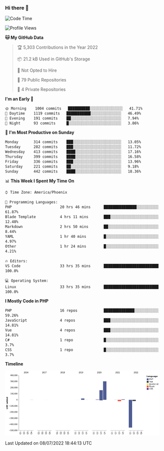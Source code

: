 ### Hi there 👋

<!--START_SECTION:waka-->
![Code Time](http://img.shields.io/badge/Code%20Time-0%20secs-blue)

![Profile Views](http://img.shields.io/badge/Profile%20Views-0-blue)

**🐱 My GitHub Data** 

> 🏆 5,303 Contributions in the Year 2022
 > 
> 📦 21.2 kB Used in GitHub's Storage 
 > 
> 🚫 Not Opted to Hire
 > 
> 📜 79 Public Repositories 
 > 
> 🔑 4 Private Repositories  
 > 
**I'm an Early 🐤** 

```text
🌞 Morning    1004 commits   ██████████░░░░░░░░░░░░░░░   41.71% 
🌆 Daytime    1119 commits   ███████████░░░░░░░░░░░░░░   46.49% 
🌃 Evening    191 commits    ██░░░░░░░░░░░░░░░░░░░░░░░   7.94% 
🌙 Night      93 commits     █░░░░░░░░░░░░░░░░░░░░░░░░   3.86%

```
📅 **I'm Most Productive on Sunday** 

```text
Monday       314 commits    ███░░░░░░░░░░░░░░░░░░░░░░   13.05% 
Tuesday      282 commits    ███░░░░░░░░░░░░░░░░░░░░░░   11.72% 
Wednesday    413 commits    ████░░░░░░░░░░░░░░░░░░░░░   17.16% 
Thursday     399 commits    ████░░░░░░░░░░░░░░░░░░░░░   16.58% 
Friday       336 commits    ███░░░░░░░░░░░░░░░░░░░░░░   13.96% 
Saturday     221 commits    ██░░░░░░░░░░░░░░░░░░░░░░░   9.18% 
Sunday       442 commits    ████░░░░░░░░░░░░░░░░░░░░░   18.36%

```


📊 **This Week I Spent My Time On** 

```text
⌚︎ Time Zone: America/Phoenix

💬 Programming Languages: 
PHP                      20 hrs 46 mins      ███████████████░░░░░░░░░░   61.87% 
Blade Template           4 hrs 11 mins       ███░░░░░░░░░░░░░░░░░░░░░░   12.48% 
Markdown                 2 hrs 50 mins       ██░░░░░░░░░░░░░░░░░░░░░░░   8.44% 
YAML                     1 hr 40 mins        █░░░░░░░░░░░░░░░░░░░░░░░░   4.97% 
Other                    1 hr 24 mins        █░░░░░░░░░░░░░░░░░░░░░░░░   4.21%

🔥 Editors: 
VS Code                  33 hrs 35 mins      █████████████████████████   100.0%

💻 Operating System: 
Linux                    33 hrs 35 mins      █████████████████████████   100.0%

```

**I Mostly Code in PHP** 

```text
PHP                      16 repos            ██████████████░░░░░░░░░░░   59.26% 
JavaScript               4 repos             ███░░░░░░░░░░░░░░░░░░░░░░   14.81% 
Vue                      4 repos             ███░░░░░░░░░░░░░░░░░░░░░░   14.81% 
C#                       1 repo              █░░░░░░░░░░░░░░░░░░░░░░░░   3.7% 
CSS                      1 repo              █░░░░░░░░░░░░░░░░░░░░░░░░   3.7%

```


**Timeline**

![Chart not found](https://raw.githubusercontent.com/mikebronner/mikebronner/master/charts/bar_graph.png) 


 Last Updated on 08/07/2022 18:44:13 UTC
<!--END_SECTION:waka-->

<!--
**mikebronner/mikebronner** is a ✨ _special_ ✨ repository because its `README.md` (this file) appears on your GitHub profile.

Here are some ideas to get you started:

- 🔭 I’m currently working on ...
- 🌱 I’m currently learning ...
- 👯 I’m looking to collaborate on ...
- 🤔 I’m looking for help with ...
- 💬 Ask me about ...
- 📫 How to reach me: ...
- 😄 Pronouns: ...
- ⚡ Fun fact: ...
-->
